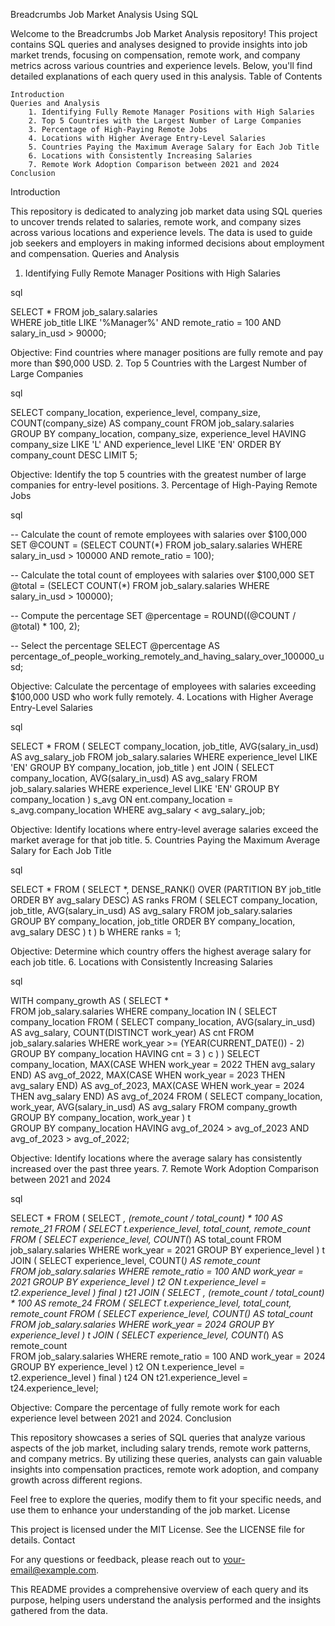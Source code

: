 Breadcrumbs Job Market Analysis Using SQL

Welcome to the Breadcrumbs Job Market Analysis repository! This project contains SQL queries and analyses designed to provide insights into job market trends, focusing on compensation, remote work, and company metrics across various countries and experience levels. Below, you'll find detailed explanations of each query used in this analysis.
Table of Contents

    Introduction
    Queries and Analysis
        1. Identifying Fully Remote Manager Positions with High Salaries
        2. Top 5 Countries with the Largest Number of Large Companies
        3. Percentage of High-Paying Remote Jobs
        4. Locations with Higher Average Entry-Level Salaries
        5. Countries Paying the Maximum Average Salary for Each Job Title
        6. Locations with Consistently Increasing Salaries
        7. Remote Work Adoption Comparison between 2021 and 2024
    Conclusion

Introduction

This repository is dedicated to analyzing job market data using SQL queries to uncover trends related to salaries, remote work, and company sizes across various locations and experience levels. The data is used to guide job seekers and employers in making informed decisions about employment and compensation.
Queries and Analysis
1. Identifying Fully Remote Manager Positions with High Salaries

sql

SELECT * FROM job_salary.salaries  
WHERE job_title LIKE '%Manager%' AND remote_ratio = 100 
AND salary_in_usd > 90000;

Objective: Find countries where manager positions are fully remote and pay more than $90,000 USD.
2. Top 5 Countries with the Largest Number of Large Companies

sql

SELECT company_location, experience_level, company_size,
       COUNT(company_size) AS company_count 
FROM job_salary.salaries
GROUP BY company_location, company_size, experience_level
HAVING company_size LIKE 'L' AND experience_level LIKE 'EN'
ORDER BY company_count DESC
LIMIT 5;

Objective: Identify the top 5 countries with the greatest number of large companies for entry-level positions.
3. Percentage of High-Paying Remote Jobs

sql

-- Calculate the count of remote employees with salaries over $100,000
SET @COUNT = (SELECT COUNT(*) FROM job_salary.salaries WHERE salary_in_usd > 100000 AND remote_ratio = 100);

-- Calculate the total count of employees with salaries over $100,000
SET @total = (SELECT COUNT(*) FROM job_salary.salaries WHERE salary_in_usd > 100000);

-- Compute the percentage
SET @percentage = ROUND((@COUNT / @total) * 100, 2);

-- Select the percentage
SELECT @percentage AS percentage_of_people_working_remotely_and_having_salary_over_100000_usd;

Objective: Calculate the percentage of employees with salaries exceeding $100,000 USD who work fully remotely.
4. Locations with Higher Average Entry-Level Salaries

sql

SELECT * FROM (
    SELECT company_location, job_title, AVG(salary_in_usd) AS avg_salary_job
    FROM job_salary.salaries
    WHERE experience_level LIKE 'EN'
    GROUP BY company_location, job_title
) ent 
JOIN (
    SELECT company_location, AVG(salary_in_usd) AS avg_salary
    FROM job_salary.salaries
    WHERE experience_level LIKE 'EN'
    GROUP BY company_location
) s_avg ON ent.company_location = s_avg.company_location
WHERE avg_salary < avg_salary_job;

Objective: Identify locations where entry-level average salaries exceed the market average for that job title.
5. Countries Paying the Maximum Average Salary for Each Job Title

sql

SELECT * FROM (
    SELECT *,
           DENSE_RANK() OVER (PARTITION BY job_title ORDER BY avg_salary DESC) AS ranks 
    FROM (
        SELECT company_location, job_title, AVG(salary_in_usd) AS avg_salary
        FROM job_salary.salaries
        GROUP BY company_location, job_title
        ORDER BY company_location, avg_salary DESC
    ) t
) b
WHERE ranks = 1;

Objective: Determine which country offers the highest average salary for each job title.
6. Locations with Consistently Increasing Salaries

sql

WITH company_growth AS (
    SELECT *  
    FROM job_salary.salaries
    WHERE company_location IN (
        SELECT company_location 
        FROM (
            SELECT company_location, AVG(salary_in_usd) AS avg_salary, 
                   COUNT(DISTINCT work_year) AS cnt
            FROM job_salary.salaries
            WHERE work_year >= (YEAR(CURRENT_DATE()) - 2)
            GROUP BY company_location
            HAVING cnt = 3
        ) c
    )
)
SELECT company_location,
       MAX(CASE WHEN work_year = 2022 THEN avg_salary END) AS avg_of_2022,
       MAX(CASE WHEN work_year = 2023 THEN avg_salary END) AS avg_of_2023,
       MAX(CASE WHEN work_year = 2024 THEN avg_salary END) AS avg_of_2024
FROM (
    SELECT company_location, work_year, AVG(salary_in_usd) AS avg_salary 
    FROM company_growth 
    GROUP BY company_location, work_year
) t  
GROUP BY company_location
HAVING avg_of_2024 > avg_of_2023 AND avg_of_2023 > avg_of_2022;

Objective: Identify locations where the average salary has consistently increased over the past three years.
7. Remote Work Adoption Comparison between 2021 and 2024

sql

SELECT * 
FROM (
    SELECT *, (remote_count / total_count) * 100 AS remote_21 
    FROM (
        SELECT t.experience_level, total_count, remote_count 
        FROM (
            SELECT experience_level, COUNT(*) AS total_count 
            FROM job_salary.salaries 
            WHERE work_year = 2021 
            GROUP BY experience_level
        ) t
        JOIN (
            SELECT experience_level, COUNT(*) AS remote_count  
            FROM job_salary.salaries 
            WHERE remote_ratio = 100 AND work_year = 2021 
            GROUP BY experience_level
        ) t2 ON t.experience_level = t2.experience_level
    ) final
) t21 
JOIN (
    SELECT *, (remote_count / total_count) * 100 AS remote_24 
    FROM (
        SELECT t.experience_level, total_count, remote_count 
        FROM (
            SELECT experience_level, COUNT(*) AS total_count 
            FROM job_salary.salaries 
            WHERE work_year = 2024 
            GROUP BY experience_level
        ) t
        JOIN (
            SELECT experience_level, COUNT(*) AS remote_count  
            FROM job_salary.salaries 
            WHERE remote_ratio = 100 AND work_year = 2024 
            GROUP BY experience_level
        ) t2 ON t.experience_level = t2.experience_level
    ) final 
) t24 ON t21.experience_level = t24.experience_level;

Objective: Compare the percentage of fully remote work for each experience level between 2021 and 2024.
Conclusion

This repository showcases a series of SQL queries that analyze various aspects of the job market, including salary trends, remote work patterns, and company metrics. By utilizing these queries, analysts can gain valuable insights into compensation practices, remote work adoption, and company growth across different regions.

Feel free to explore the queries, modify them to fit your specific needs, and use them to enhance your understanding of the job market.
License

This project is licensed under the MIT License. See the LICENSE file for details.
Contact

For any questions or feedback, please reach out to your-email@example.com.

This README provides a comprehensive overview of each query and its purpose, helping users understand the analysis performed and the insights gathered from the data.
